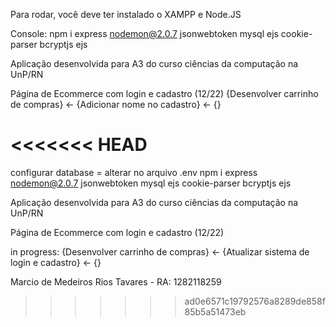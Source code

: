 Para rodar, você deve ter instalado o XAMPP e Node.JS

Console:
npm i express nodemon@2.0.7 jsonwebtoken mysql ejs cookie-parser bcryptjs ejs

Aplicação desenvolvida para A3 do curso ciências da computação na UnP/RN

Página de Ecommerce com login e cadastro (12/22)
{Desenvolver carrinho de compras} <-
{Adicionar nome no cadastro} <-
{}

<<<<<<< HEAD
=======
configurar database = alterar no arquivo .env
npm i express nodemon@2.0.7 jsonwebtoken mysql ejs cookie-parser bcryptjs ejs

Aplicação desenvolvida para A3 do curso ciências da computação na UnP/RN

Página de Ecommerce com login e cadastro (12/22)

in progress:
{Desenvolver carrinho de compras} <-
{Atualizar sistema de login e cadastro} <-
{}

Marcio de Medeiros Rios Tavares - RA: 1282118259
>>>>>>> ad0e6571c19792576a8289de858f85b5a51473eb
